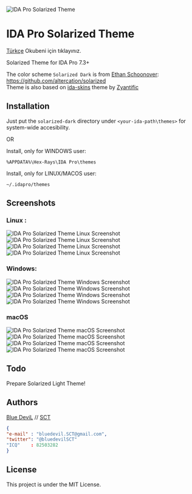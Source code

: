 ![IDA Pro Solarized Theme](screenshots/IDAProSolarizedThemeBanner.png)

# IDA Pro Solarized Theme

[Türkçe](README-TR.md) Okubeni için tıklayınız.

Solarized Theme for IDA Pro 7.3+

The color scheme `Solarized Dark` is from [Ethan Schoonover](https://github.com/altercation): https://github.com/altercation/solarized<br />
Theme is also based on [ida-skins](https://github.com/zyantific/IDASkins.git) theme by [Zyantific](https://github.com/zyantific/IDASkins.git)

## Installation

Just put the `solarized-dark` directory under `<your-ida-path\themes>` for system-wide accesibility.

OR

Install, only for WINDOWS user:
```
%APPDATA%\Hex-Rays\IDA Pro\themes
```

Install, only for LINUX/MACOS user:
```
~/.idapro/themes
```


## Screenshots
### Linux :
![IDA Pro Solarized Theme Linux Screenshot](screenshots/screenshotlin1.png)
![IDA Pro Solarized Theme Linux Screenshot](screenshots/screenshotlin2.png)
![IDA Pro Solarized Theme Linux Screenshot](screenshots/screenshotlin3.png)
![IDA Pro Solarized Theme Linux Screenshot](screenshots/screenshotlin4.png)

### Windows:
![IDA Pro Solarized Theme Windows Screenshot](screenshots/screenshotwin1.png)
![IDA Pro Solarized Theme Windows Screenshot](screenshots/screenshotwin2.png)
![IDA Pro Solarized Theme Windows Screenshot](screenshots/screenshotwin3.png)
![IDA Pro Solarized Theme Windows Screenshot](screenshots/screenshotwin4.png)

### macOS
![IDA Pro Solarized Theme macOS Screenshot](screenshots/screenshotmac1.png)
![IDA Pro Solarized Theme macOS Screenshot](screenshots/screenshotmac2.png)
![IDA Pro Solarized Theme macOS Screenshot](screenshots/screenshotmac3.png)
![IDA Pro Solarized Theme macOS Screenshot](screenshots/screenshotmac4.png)


## Todo
Prepare Solarized Light Theme!

## Authors

[Blue DeviL][web-bd] // [SCT][web-sct]  

```json
{
"e-mail" : "bluedevil.SCT@gmail.com",
"twitter": "@bluedevilSCT"
"ICQ"    : 82503282
}
```

## License

This project is under the MIT License.


[web-bd]:  https://gitlab.com/bluedevil
[web-ei]:  https://gitlab.com/error.inside
[web-sct]: http://www.sctzine.com

